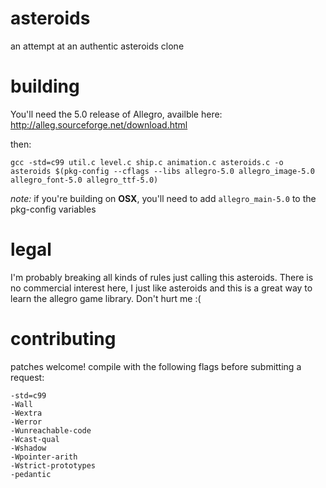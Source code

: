 asteroids
=========

an attempt at an authentic asteroids clone


building
========

You'll need the 5.0 release of Allegro, availble here: http://alleg.sourceforge.net/download.html

then:

    gcc -std=c99 util.c level.c ship.c animation.c asteroids.c -o asteroids $(pkg-config --cflags --libs allegro-5.0 allegro_image-5.0 allegro_font-5.0 allegro_ttf-5.0)

*note:* if you're building on **OSX**, you'll need to add `allegro_main-5.0` to the pkg-config variables



legal
=======

I'm probably breaking all kinds of rules just calling this asteroids.
There is no commercial interest here, I just like asteroids and this is a great way to learn the allegro game library.
Don't hurt me :(


contributing
============

patches welcome! compile with the following flags before submitting a request:

    -std=c99
    -Wall
    -Wextra
    -Werror
    -Wunreachable-code
    -Wcast-qual
    -Wshadow
    -Wpointer-arith
    -Wstrict-prototypes
    -pedantic

